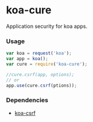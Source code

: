 # koa-cure

Application security for koa apps.

### Usage

```js
var koa = request('koa');
var app = koa();
var cure = require('koa-cure');

//cure.csrf(app, options);
// or
app.use(cure.csrf(ptions));
```

### Dependencies

* [koa-csrf](https://github.com/koajs/csrf)
